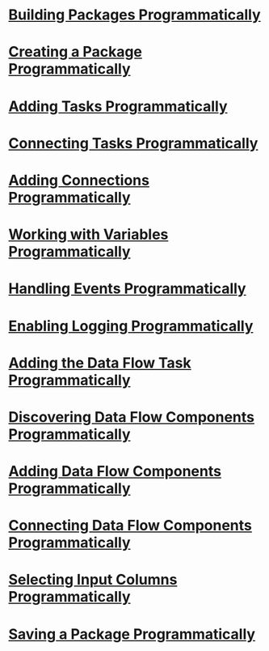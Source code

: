 # [Building Packages Programmatically](building-packages-programmatically.md)
# [Creating a Package Programmatically](creating-a-package-programmatically.md)
# [Adding Tasks Programmatically](adding-tasks-programmatically.md)
# [Connecting Tasks Programmatically](connecting-tasks-programmatically.md)
# [Adding Connections Programmatically](adding-connections-programmatically.md)
# [Working with Variables Programmatically](working-with-variables-programmatically.md)
# [Handling Events Programmatically](handling-events-programmatically.md)
# [Enabling Logging Programmatically](enabling-logging-programmatically.md)
# [Adding the Data Flow Task Programmatically](adding-the-data-flow-task-programmatically.md)
# [Discovering Data Flow Components Programmatically](discovering-data-flow-components-programmatically.md)
# [Adding Data Flow Components Programmatically](adding-data-flow-components-programmatically.md)
# [Connecting Data Flow Components Programmatically](connecting-data-flow-components-programmatically.md)
# [Selecting Input Columns Programmatically](selecting-input-columns-programmatically.md)
# [Saving a Package Programmatically](saving-a-package-programmatically.md)

